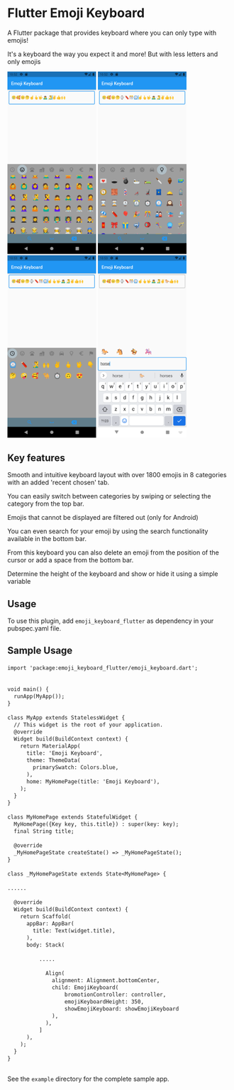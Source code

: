 # Flutter Emoji Keyboard

A Flutter package that provides keyboard where you can only type with emojis!

It's a keyboard the way you expect it and more! But with less letters and only emojis


<a href="https://raw.githubusercontent.com/Grabot/flutter_emoji_keyboard/main/example_images/Screenshot_1619643152.png"><img src="https://raw.githubusercontent.com/Grabot/flutter_emoji_keyboard/main/example_images/Screenshot_1619643152.png" width="200"></a>
<a href="https://raw.githubusercontent.com/Grabot/flutter_emoji_keyboard/main/example_images/Screenshot_1619643177.png"><img src="https://raw.githubusercontent.com/Grabot/flutter_emoji_keyboard/main/example_images/Screenshot_1619643177.png" width="200"></a>
<a href="https://raw.githubusercontent.com/Grabot/flutter_emoji_keyboard/main/example_images/Screenshot_1619643189.png"><img src="https://raw.githubusercontent.com/Grabot/flutter_emoji_keyboard/main/example_images/Screenshot_1619643189.png" width="200"></a>
<a href="https://raw.githubusercontent.com/Grabot/flutter_emoji_keyboard/main/example_images/Screenshot_1619643227.png"><img src="https://raw.githubusercontent.com/Grabot/flutter_emoji_keyboard/main/example_images/Screenshot_1619643227.png" width="200"></a>



## Key features

Smooth and intuitive keyboard layout with over 1800 emojis in 8 categories with an added 'recent chosen' tab.

You can easily switch between categories by swiping or selecting the category from the top bar.

Emojis that cannot be displayed are filtered out (only for Android)

You can even search for your emoji by using the search functionality available in the bottom bar.

From this keyboard you can also delete an emoji from the position of the cursor or add a space from the bottom bar.

Determine the height of the keyboard and show or hide it using a simple variable


## Usage
To use this plugin, add `emoji_keyboard_flutter` as dependency in your pubspec.yaml file.

## Sample Usage
```
import 'package:emoji_keyboard_flutter/emoji_keyboard.dart';


void main() {
  runApp(MyApp());
}

class MyApp extends StatelessWidget {
  // This widget is the root of your application.
  @override
  Widget build(BuildContext context) {
    return MaterialApp(
      title: 'Emoji Keyboard',
      theme: ThemeData(
        primarySwatch: Colors.blue,
      ),
      home: MyHomePage(title: 'Emoji Keyboard'),
    );
  }
}

class MyHomePage extends StatefulWidget {
  MyHomePage({Key key, this.title}) : super(key: key);
  final String title;

  @override
  _MyHomePageState createState() => _MyHomePageState();
}

class _MyHomePageState extends State<MyHomePage> {

......

  @override
  Widget build(BuildContext context) {
    return Scaffold(
      appBar: AppBar(
        title: Text(widget.title),
      ),
      body: Stack(

          .....

            Align(
              alignment: Alignment.bottomCenter,
              child: EmojiKeyboard(
                  bromotionController: controller,
                  emojiKeyboardHeight: 350,
                  showEmojiKeyboard: showEmojiKeyboard
              ),
            ),
          ]
      ),
    );
  }
}


```
See the `example` directory for the complete sample app.
